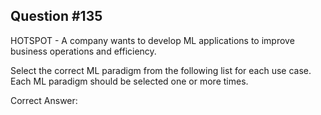 ## Question #135

HOTSPOT - A company wants to develop ML applications to improve business operations and efficiency.

Select the correct ML paradigm from the following list for each use case. Each ML paradigm should be selected one or more times.

Correct Answer: